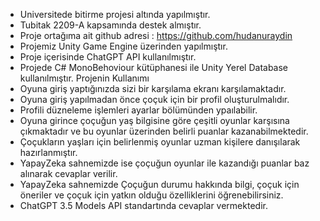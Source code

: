- Universitede bitirme projesi altında yapılmıştır.
- Tubitak 2209-A kapsamında destek almıştır.
- Proje ortağıma ait github adresi : https://github.com/hudanuraydin
- Projemiz Unity Game Engine üzerinden yapılmıştır.
- Proje içerisinde ChatGPT API kullanılmıştır.
- Projede C# MonoBehoviour kütüphanesi ile Unity Yerel Database kullanılmıştır.
Projenin Kullanımı
- Oyuna giriş yaptığınızda sizi bir karşılama ekranı karşılamaktadır.
- Oyuna giriş yapılmadan önce çoçuk için bir profil oluşturulmalıdır.
- Profili düzneleme işlemleri ayarlar bölümünden ypaılabilir.
- Oyuna girince çoçuğun yaş bilgisine göre çeşitli oyunlar karşısına çıkmaktadır ve bu oyunlar üzerinden belirli puanlar kazanabilmektedir.
- Çoçukların yaşları için belirlenmiş oyunlar uzman kişilere danışılarak hazırlanmıştır.
- YapayZeka sahnemizde ise çoçuğun oyunlar ile kazandığı puanlar baz alınarak cevaplar verilir.
- YapayZeka sahnemizde Çoçuğun durumu hakkında bilgi, çoçuk için öneriler ve çoçuk için yatkın olduğu özelliklerini öğrenebilirsiniz.
- ChatGPT 3.5 Models API standartında cevaplar vermektedir.
